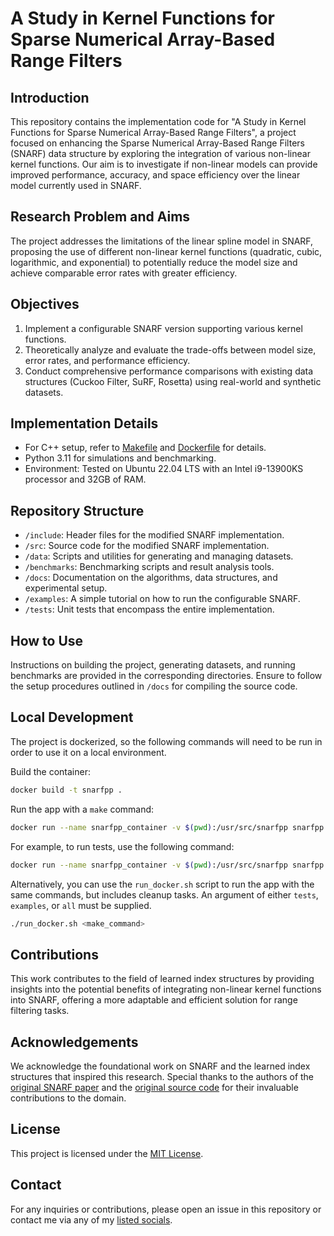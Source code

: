 # A Study in Kernel Functions for Sparse Numerical Array-Based Range Filters

## Introduction
This repository contains the implementation code for "A Study in Kernel Functions for Sparse Numerical Array-Based Range Filters", a project focused on enhancing the Sparse Numerical Array-Based Range Filters (SNARF) data structure by exploring the integration of various non-linear kernel functions. Our aim is to investigate if non-linear models can provide improved performance, accuracy, and space efficiency over the linear model currently used in SNARF.

## Research Problem and Aims
The project addresses the limitations of the linear spline model in SNARF, proposing the use of different non-linear kernel functions (quadratic, cubic, logarithmic, and exponential) to potentially reduce the model size and achieve comparable error rates with greater efficiency.

## Objectives
1. Implement a configurable SNARF version supporting various kernel functions.
2. Theoretically analyze and evaluate the trade-offs between model size, error rates, and performance efficiency.
3. Conduct comprehensive performance comparisons with existing data structures (Cuckoo Filter, SuRF, Rosetta) using real-world and synthetic datasets.

## Implementation Details
- For C++ setup, refer to [Makefile](./Makefile) and [Dockerfile](./Dockerfile) for details. 
- Python 3.11 for simulations and benchmarking.
- Environment: Tested on Ubuntu 22.04 LTS with an Intel i9-13900KS processor and 32GB of RAM.

## Repository Structure
- `/include`: Header files for the modified SNARF implementation.
- `/src`: Source code for the modified SNARF implementation.
- `/data`: Scripts and utilities for generating and managing datasets.
- `/benchmarks`: Benchmarking scripts and result analysis tools.
- `/docs`: Documentation on the algorithms, data structures, and experimental setup.
- `/examples`: A simple tutorial on how to run the configurable SNARF.
- `/tests`: Unit tests that encompass the entire implementation.

## How to Use
Instructions on building the project, generating datasets, and running benchmarks are provided in the corresponding directories. Ensure to follow the setup procedures outlined in `/docs` for compiling the source code.

## Local Development

The project is dockerized, so the following commands will need to be run in order to use it on a local environment.

Build the container:

```sh
docker build -t snarfpp .
```

Run the app with a `make` command:

```sh
docker run --name snarfpp_container -v $(pwd):/usr/src/snarfpp snarfpp <make_command>
```

For example, to run tests, use the following command:

```sh
docker run --name snarfpp_container -v $(pwd):/usr/src/snarfpp snarfpp tests
```

Alternatively, you can use the `run_docker.sh` script to run the app with the same commands, but includes cleanup tasks. An argument of either `tests`, `examples`, or `all` must be supplied.

```sh
./run_docker.sh <make_command>
```

## Contributions
This work contributes to the field of learned index structures by providing insights into the potential benefits of integrating non-linear kernel functions into SNARF, offering a more adaptable and efficient solution for range filtering tasks.

## Acknowledgements
We acknowledge the foundational work on SNARF and the learned index structures that inspired this research. Special thanks to the authors of the [original SNARF paper](https://www.vldb.org/pvldb/vol15/p1632-vaidya.pdf) and the [original source code](https://github.com/kapilvaidya24/SNARF) for their invaluable contributions to the domain.

## License
This project is licensed under the [MIT License](./LICENSE).

## Contact
For any inquiries or contributions, please open an issue in this repository or contact me via any of my [listed socials](https://github.com/gz101).

